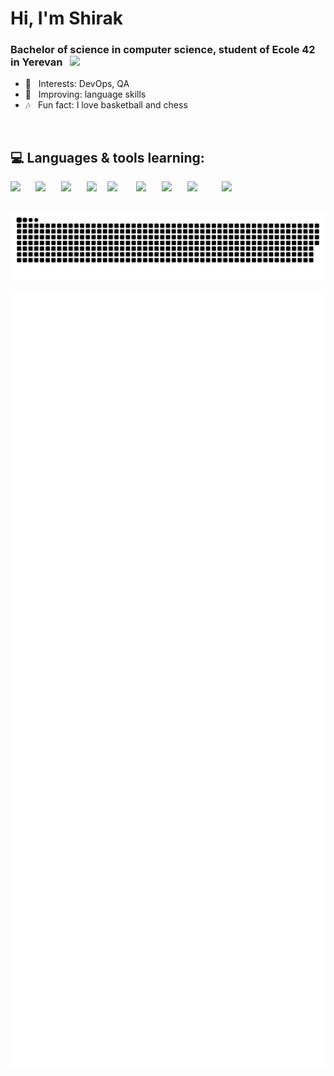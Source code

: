 # Hi, I'm Shirak

<h3>Bachelor of science in computer science, student of Ecole 42 in Yerevan &nbsp;&nbsp;<img src="![image](https://user-images.githubusercontent.com/68464959/208650645-c772e200-caf8-497a-9cd4-03bf28f12063.png)
" width="90px"></h3> 
  
- 🌱 &nbsp;&nbsp;Interests: DevOps, QA
- 🔎 &nbsp;&nbsp;Improving: language skills
- 🎶 &nbsp;&nbsp;Fun fact: I love basketball and chess

<br />

## 💻 Languages & tools learning:  
<img src="![image](https://user-images.githubusercontent.com/68464959/208652162-aaf61036-0d76-46a4-b242-8563ebccba8c.png)
" width="40px" align="left">
<img src="![image](https://user-images.githubusercontent.com/68464959/208652275-986a96e0-87f0-49bd-a07f-6f0c246a9ff7.png)
" width="41px" align="left">
<img src="![image](https://user-images.githubusercontent.com/68464959/208652387-393d50cb-9def-4448-980b-57901aa5e719.png)
" width="41px" align="left">
<img src="![image](https://user-images.githubusercontent.com/68464959/208652582-1d69881b-79cc-44c0-bc8f-cfd0e9c424a1.png)" width="33px" align="left">
<img src="![image](https://user-images.githubusercontent.com/68464959/208652693-422e8e08-eb0d-4a34-a64d-b2306cb0e9bf.png)
" width="46px" align="left">
<img src="https://github.com/darsaveli/darsaveli/blob/main/bootstrap4.png" width="41px" align="left">
<img src="https://github.com/darsaveli/darsaveli/blob/main/wordpress.png" width="41px" align="left">
<img src="https://github.com/darsaveli/darsaveli/blob/main/php.png" width="55px" align="left">
<img src="https://github.com/darsaveli/darsaveli/blob/main/c-language.png" width="37px" align="left">

<br />
<br />


![github contribution grid snake animation](https://raw.githubusercontent.com/saedyousef/saedyousef/output/github-contribution-grid-snake.svg)

<!-- https://dev.to/rado_mayank/watch-a-snake-eating-my-contribution-graph-on-github-96 -->



<img align="center" src="/github-metrics.svg" alt="Metrics" width="650">
